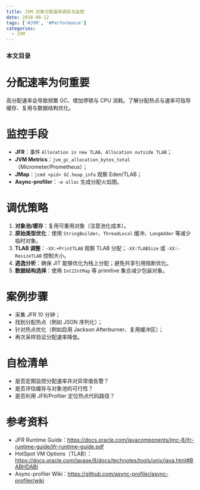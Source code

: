 ```yaml
---
title: JVM 对象分配速率调优与监控
date: 2018-08-12
tags: ['#JVM', '#Performance']
categories:
  - JVM
---
```


### 本文目录
<!-- toc -->

# 分配速率为何重要
高分配速率会导致频繁 GC、增加停顿与 CPU 消耗。了解分配热点与速率可指导缓存、复用与数据结构优化。

# 监控手段
- **JFR**：事件 `Allocation in new TLAB`、`Allocation outside TLAB`；
- **JVM Metrics**：`jvm_gc_allocation_bytes_total`（Micrometer/Prometheus）；
- **JMap**：`jcmd <pid> GC.heap_info` 观察 Eden/TLAB；
- **Async-profiler**：`-e alloc` 生成分配火焰图。

# 调优策略
1. **对象池/缓存**：复用可重用对象（注意池化成本）。
2. **原始类型优化**：使用 `StringBuilder`、`ThreadLocal` 缓冲、`LongAdder` 等减少临时对象。
3. **TLAB 调整**：`-XX:+PrintTLAB` 观察 TLAB 分配；`-XX:TLABSize` 或 `-XX:-ResizeTLAB` 控制大小。
4. **逃逸分析**：确保 JIT 能够优化为栈上分配；避免共享引用阻断优化。
5. **数据结构选择**：使用 `Int2IntMap` 等 primitive 集合减少包装对象。

# 案例步骤
- 采集 JFR 10 分钟；
- 找到分配热点（例如 JSON 序列化）；
- 针对热点优化（例如启用 Jackson Afterburner、复用缓冲区）；
- 再次采样验证分配速率降低。

# 自检清单
- 是否定期监控分配速率并对异常值告警？
- 是否评估缓存与对象池的可行性？
- 是否利用 JFR/Profiler 定位热点代码路径？

# 参考资料
- JFR Runtime Guide：https://docs.oracle.com/javacomponents/jmc-8/jfr-runtime-guide/jfr-runtime-guide.pdf
- HotSpot VM Options（TLAB）：https://docs.oracle.com/javase/8/docs/technotes/tools/unix/java.html#BABHDABI
- Async-profiler Wiki：https://github.com/async-profiler/async-profiler/wiki
